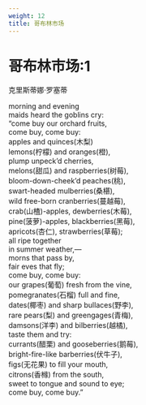 ```yaml
---
weight: 12
title: 哥布林市场
---
```

# 哥布林市场:1

克里斯蒂娜·罗塞蒂

morning and evening  
maids heard the goblins cry:  
“come buy our orchard fruits,  
come buy, come buy:  
apples and quinces(木梨)  
lemons(柠檬) and oranges(橙),  
plump unpeck’d cherries,  
melons(甜瓜) and raspberries(树莓),  
bloom-down-cheek’d peaches(桃),  
swart-headed mulberries(桑椹),  
wild free-born cranberries(蔓越莓),  
crab(山楂)-apples, dewberries(木莓),  
pine(菠萝)-apples, blackberries(黑莓),  
apricots(杏仁), strawberries(草莓);  
all ripe together  
in summer weather,—  
morns that pass by,  
fair eves that fly;  
come buy, come buy:  
our grapes(葡萄) fresh from the vine,  
pomegranates(石榴) full and fine,  
dates(椰枣) and sharp bullaces(野李),  
rare pears(梨) and greengages(青梅),  
damsons(洋李) and bilberries(越橘),  
taste them and try:  
currants(醋栗) and gooseberries(鹅莓),  
bright-fire-like barberries(伏牛子),  
figs(无花果) to fill your mouth,  
citrons(香橼) from the south,  
sweet to tongue and sound to eye;  
come buy, come buy.”